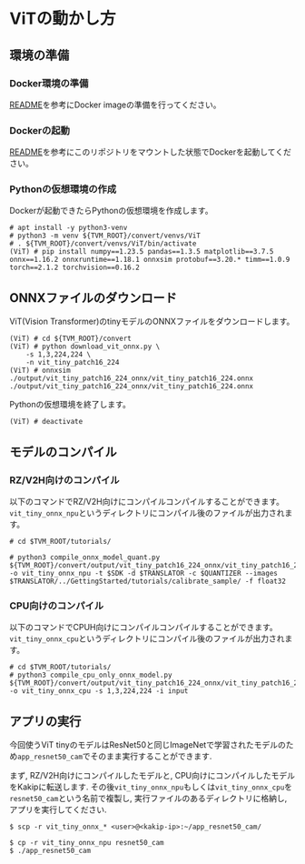 # ViTの動かし方

## 環境の準備

### Docker環境の準備

[README](../README.md)を参考にDocker imageの準備を行ってください。

### Dockerの起動

[README](../README.md)を参考にこのリポジトリをマウントした状態でDockerを起動してください。

### Pythonの仮想環境の作成
Dockerが起動できたらPythonの仮想環境を作成します。
```
# apt install -y python3-venv
# python3 -m venv ${TVM_ROOT}/convert/venvs/ViT 
# . ${TVM_ROOT}/convert/venvs/ViT/bin/activate
(ViT) # pip install numpy==1.23.5 pandas==1.3.5 matplotlib==3.7.5 onnx==1.16.2 onnxruntime==1.18.1 onnxsim protobuf==3.20.* timm==1.0.9 torch==2.1.2 torchvision==0.16.2
```

## ONNXファイルのダウンロード

ViT(Vision Transformer)のtinyモデルのONNXファイルをダウンロードします。

```
(ViT) # cd ${TVM_ROOT}/convert
(ViT) # python download_vit_onnx.py \
    -s 1,3,224,224 \
    -n vit_tiny_patch16_224
(ViT) # onnxsim ./output/vit_tiny_patch16_224_onnx/vit_tiny_patch16_224.onnx ./output/vit_tiny_patch16_224_onnx/vit_tiny_patch16_224.onnx 
```

Pythonの仮想環境を終了します。
```
(ViT) # deactivate
```


## モデルのコンパイル

### RZ/V2H向けのコンパイル
以下のコマンドでRZ/V2H向けにコンパイルコンパイルすることができます。
`vit_tiny_onnx_npu`というディレクトリにコンパイル後のファイルが出力されます。
```
# cd $TVM_ROOT/tutorials/

# python3 compile_onnx_model_quant.py ${TVM_ROOT}/convert/output/vit_tiny_patch16_224_onnx/vit_tiny_patch16_224.onnx -o vit_tiny_onnx_npu -t $SDK -d $TRANSLATOR -c $QUANTIZER --images $TRANSLATOR/../GettingStarted/tutorials/calibrate_sample/ -f float32 
```

### CPU向けのコンパイル
以下のコマンドでCPUH向けにコンパイルコンパイルすることができます。
`vit_tiny_onnx_cpu`というディレクトリにコンパイル後のファイルが出力されます。
```
# cd $TVM_ROOT/tutorials/
# python3 compile_cpu_only_onnx_model.py ${TVM_ROOT}/convert/output/vit_tiny_patch16_224_onnx/vit_tiny_patch16_224.onnx -o vit_tiny_onnx_cpu -s 1,3,224,224 -i input
```


## アプリの実行

今回使うViT tinyのモデルはResNet50と同じImageNetで学習されたモデルのため`app_resnet50_cam`でそのまま実行することができます. 

まず, RZ/V2H向けにコンパイルしたモデルと, CPU向けにコンパイルしたモデルをKakipに転送します. その後`vit_tiny_onnx_npu`もしくは`vit_tiny_onnx_cpu`を`resnet50_cam`という名前で複製し, 実行ファイルのあるディレクトリに格納し, アプリを実行してください.

```
$ scp -r vit_tiny_onnx_* <user>@<kakip-ip>:~/app_resnet50_cam/
```

```
$ cp -r vit_tiny_onnx_npu resnet50_cam
$ ./app_resnet50_cam
```